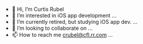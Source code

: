 - 👋 Hi, I’m Curtis Rubel
- 👀 I’m interested in iOS app development ...
- 🌱 I’m currently retired, but studying iOS app dev. ...
- 💞️ I’m looking to collaborate on ...
- 📫 How to reach me  crubel@cfl.rr.com ...

<!---
crubel/crubel is a ✨ special ✨ repository because its `README.md` (this file) appears on your GitHub profile.
You can click the Preview link to take a look at your changes.
--->
